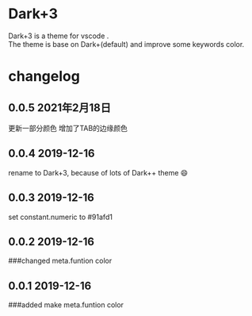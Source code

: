 # Dark+3
Dark+3 is a theme for vscode .  
The theme is base on Dark+(default) and improve some keywords color.

# changelog

## 0.0.5 2021年2月18日
更新一部分颜色
增加了TAB的边缘颜色

## 0.0.4 2019-12-16
rename to Dark+3, because of lots of Dark++ theme 😄

## 0.0.3 2019-12-16
set constant.numeric to #91afd1

## 0.0.2 2019-12-16
###changed
meta.funtion color

## 0.0.1 2019-12-16
###added
make meta.funtion color
